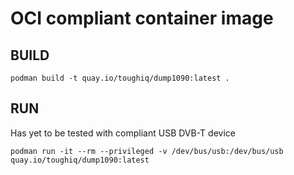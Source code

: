 # OCI compliant container image

## BUILD
`podman build -t quay.io/toughiq/dump1090:latest .`

## RUN
Has yet to be tested with compliant USB DVB-T device

`podman run -it --rm --privileged -v /dev/bus/usb:/dev/bus/usb quay.io/toughiq/dump1090:latest`


